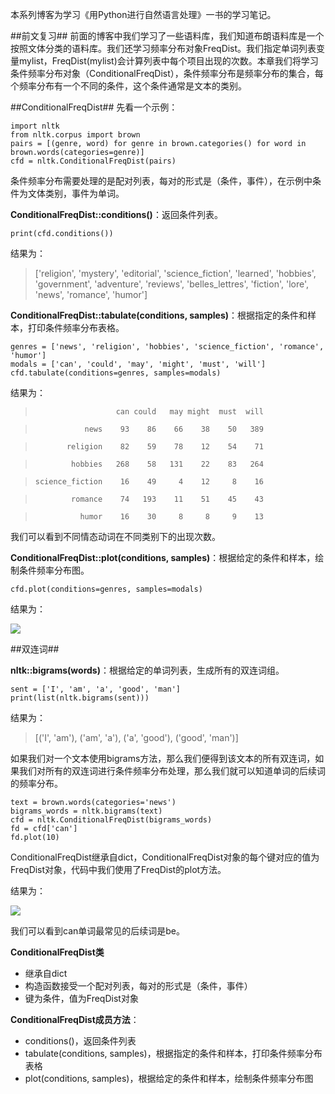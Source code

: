 本系列博客为学习《用Python进行自然语言处理》一书的学习笔记。

##前文复习##
前面的博客中我们学习了一些语料库，我们知道布朗语料库是一个按照文体分类的语料库。我们还学习频率分布对象FreqDist。我们指定单词列表变量mylist，FreqDist(mylist)会计算列表中每个项目出现的次数。本章我们将学习条件频率分布对象（ConditionalFreqDist），条件频率分布是频率分布的集合，每个频率分布有一个不同的条件，这个条件通常是文本的类别。

##ConditionalFreqDist##
先看一个示例：

    import nltk
    from nltk.corpus import brown
    pairs = [(genre, word) for genre in brown.categories() for word in brown.words(categories=genre)]
    cfd = nltk.ConditionalFreqDist(pairs)

条件频率分布需要处理的是配对列表，每对的形式是（条件，事件），在示例中条件为文体类别，事件为单词。

**ConditionalFreqDist::conditions()**：返回条件列表。
    
    print(cfd.conditions())

结果为：
> ['religion', 'mystery', 'editorial', 'science\_fiction', 'learned', 'hobbies', 'government', 'adventure', 'reviews', 'belles\_lettres', 'fiction', 'lore', 'news', 'romance', 'humor']

**ConditionalFreqDist::tabulate(conditions, samples)**：根据指定的条件和样本，打印条件频率分布表格。
    
    genres = ['news', 'religion', 'hobbies', 'science_fiction', 'romance', 'humor']
    modals = ['can', 'could', 'may', 'might', 'must', 'will']
    cfd.tabulate(conditions=genres, samples=modals)

结果为：

>                       can could   may might  must  will 

>                news    93    86    66    38    50   389 
         
>            religion    82    59    78    12    54    71 
      
>             hobbies   268    58   131    22    83   264 
       
>     science_fiction    16    49     4    12     8    16 

>             romance    74   193    11    51    45    43 
      
>               humor    16    30     8     8     9    13 

我们可以看到不同情态动词在不同类别下的出现次数。

**ConditionalFreqDist::plot(conditions, samples)**：根据给定的条件和样本，绘制条件频率分布图。

    cfd.plot(conditions=genres, samples=modals)

结果为：

![](http://www.burnelltek.com/static/img/1482386967743NLTK.PNG)

##双连词##

**nltk::bigrams(words)**：根据给定的单词列表，生成所有的双连词组。

    sent = ['I', 'am', 'a', 'good', 'man']
    print(list(nltk.bigrams(sent)))

结果为：
> [('I', 'am'), ('am', 'a'), ('a', 'good'), ('good', 'man')]

如果我们对一个文本使用bigrams方法，那么我们便得到该文本的所有双连词，如果我们对所有的双连词进行条件频率分布处理，那么我们就可以知道单词的后续词的频率分布。

    text = brown.words(categories='news')
    bigrams_words = nltk.bigrams(text)
    cfd = nltk.ConditionalFreqDist(bigrams_words)
    fd = cfd['can']
    fd.plot(10)

ConditionalFreqDist继承自dict，ConditionalFreqDist对象的每个键对应的值为FreqDist对象，代码中我们使用了FreqDist的plot方法。

结果为：

![](http://www.burnelltek.com/static/img/1482390303621NLTK.PNG)

我们可以看到can单词最常见的后续词是be。


**ConditionalFreqDist类**

- 继承自dict
- 构造函数接受一个配对列表，每对的形式是（条件，事件）
- 键为条件，值为FreqDist对象

**ConditionalFreqDist成员方法**：

- conditions()，返回条件列表
- tabulate(conditions, samples)，根据指定的条件和样本，打印条件频率分布表格
- plot(conditions, samples)，根据给定的条件和样本，绘制条件频率分布图
